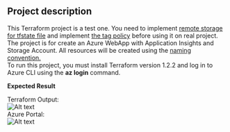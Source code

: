 ## Project description  
This Terraform project is a test one. You need to implement [remote storage for tfstate file](https://www.terraform.io/language/settings/backends/azurerm) and implement [the tag policy](https://docs.microsoft.com/en-us/azure/cloud-adoption-framework/decision-guides/resource-tagging/) before using it on real project.  
The project is for create an Azure WebApp with Application Insights and Storage Account.  All resources will be created using the [naming convention.]()  
To run this project, you must install Terraform version 1.2.2  and log in to Azure CLI using the **az login** command.  

**Expected Result**  

Terraform Output:  
<img src="https://terrafromtest2022.s3.amazonaws.com/result1.jpg" alt="Alt text" title="Terraform output">  
Azure Portal:  
<img src="https://terrafromtest2022.s3.amazonaws.com/result2.jpg" alt="Alt text" title="Azure Portal">